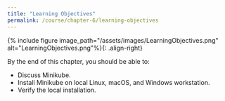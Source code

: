 ```yaml
---
title: "Learning Objectives"
permalink: /course/chapter-6/learning-objectives
---
```

{% include figure image_path="/assets/images/LearningObjectives.png" alt="LearningObjectives.png"%}{: .align-right}

By the end of this chapter, you should be able to:

-   Discuss Minikube.
-   Install Minikube on local Linux, macOS, and Windows workstation.
-   Verify the local installation.